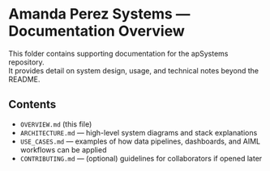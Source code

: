 # Amanda Perez Systems — Documentation Overview

This folder contains supporting documentation for the apSystems repository.  
It provides detail on system design, usage, and technical notes beyond the README.

## Contents
- `OVERVIEW.md` (this file)
- `ARCHITECTURE.md` — high-level system diagrams and stack explanations
- `USE_CASES.md` — examples of how data pipelines, dashboards, and AIML workflows can be applied
- `CONTRIBUTING.md` — (optional) guidelines for collaborators if opened later
